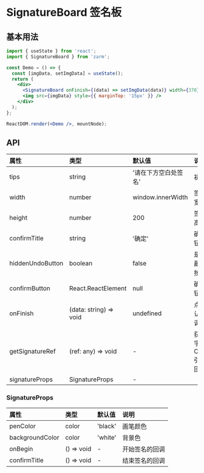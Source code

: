 # SignatureBoard 签名板

## 基本用法

```jsx
import { useState } from 'react';
import { SignatureBoard } from 'zarm';

const Demo = () => {
  const [imgData, setImgData] = useState();
  return (
    <div>
      <SignatureBoard onFinish={(data) => setImgData(data)} width={370} height={200} />
      <img src={imgData} style={{ marginTop: '15px' }} />
    </div>
  );
};

ReactDOM.render(<Demo />, mountNode);
```

## API

| 属性             | 类型                   | 默认值               | 说明                       |
| :--------------- | :--------------------- | :------------------- | :------------------------- |
| tips             | string                 | '请在下方空白处签名' | 初始值                     |
| width            | number                 | window.innerWidth    | 签名板宽度                 |
| height           | number                 | 200                  | 签名板高度                 |
| confirmTitle     | string                 | '确定'               | 确定按钮标题               |
| hiddenUndoButton | boolean                | false                | 是否隐藏回退按钮           |
| confirmButton    | React.ReactElement     | null                 | 确认按钮                   |
| onFinish         | (data: string) => void | undefined            | 点击确认的回调             |
| getSignatureRef  | (ref: any) => void     | -                    | 获取签字 Canvas 引用的回调 |
| signatureProps   | SignatureProps         | -                    |                            |

### SignatureProps

| 属性            | 类型       | 默认值  | 说明           |
| :-------------- | :--------- | :------ | :------------- |
| penColor        | color      | 'black' | 画笔颜色       |
| backgroundColor | color      | 'white' | 背景色         |
| onBegin         | () => void | -       | 开始签名的回调 |
| confirmTitle    | () => void | -       | 结束签名的回调 |
